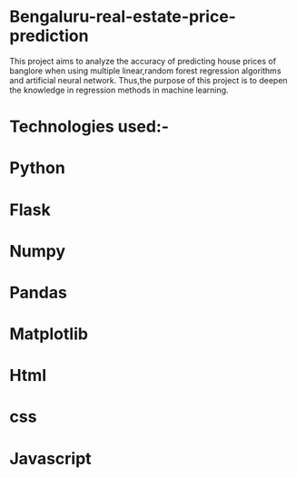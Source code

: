 # Bengaluru-real-estate-price-prediction

This project aims to analyze  the accuracy of predicting house prices of banglore when using multiple linear,random forest regression algorithms and artificial neural network.
Thus,the purpose of this project is to deepen the knowledge in regression methods in machine learning.

# Technologies used:-
# Python
# Flask
# Numpy
# Pandas
# Matplotlib
# Html
# css
# Javascript
